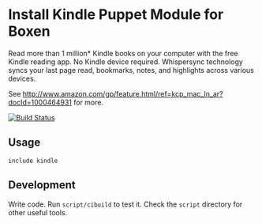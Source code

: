 # Install Kindle Puppet Module for Boxen

Read more than 1 million* Kindle books on your computer with the free Kindle reading app. No Kindle device required. Whispersync technology syncs your last page read, bookmarks, notes, and highlights across various devices. 

See http://www.amazon.com/gp/feature.html/ref=kcp_mac_ln_ar?docId=1000464931 for more. 

[![Build
Status](https://travis-ci.org/boxen/puppet-kindle.png?branch=master)](https://travis-ci.org/boxen/puppet-kindle)

## Usage

```include kindle```


## Development

Write code. Run `script/cibuild` to test it. Check the `script`
directory for other useful tools.
